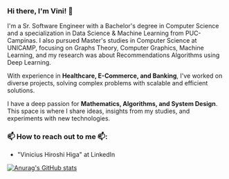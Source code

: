 ### Hi there, I'm Vini! 👋  

I'm a Sr. Software Engineer with a Bachelor's degree in Computer Science and a specialization in Data Science & Machine Learning from PUC-Campinas. I also pursued Master's studies in Computer Science at UNICAMP, focusing on Graphs Theory, Computer Graphics, Machine Learning, and my research was about Recommendations Algorithms using Deep Learning.  

With experience in **Healthcare, E-Commerce, and Banking**, I've worked on diverse projects, solving complex problems with scalable and efficient solutions.  

I have a deep passion for **Mathematics, Algorithms, and System Design**. This space is where I share ideas, insights from my studies, and experiments with new technologies.  

### 📫 How to reach out to me 📫:
- "Vinicius Hiroshi Higa" at LinkedIn


[![Anurag's GitHub stats](https://github-readme-stats.vercel.app/api?username=vinihiga)](https://github.com/anuraghazra/github-readme-stats)
